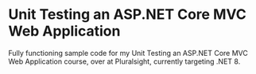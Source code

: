 # Unit Testing an ASP.NET Core MVC Web Application
Fully functioning sample code for my Unit Testing an ASP.NET Core MVC Web Application course, over at Pluralsight, currently targeting .NET 8.
